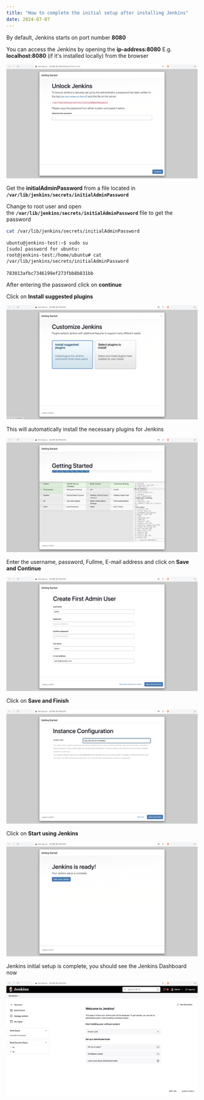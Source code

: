 ```yaml
---
title: "How to complete the initial setup after installing Jenkins"
date: 2024-07-07
---
```


By default, Jenkins starts on port number **8080**

You can access the Jenkins by opening the **ip-address:8080** E.g. **localhost:8080** (if it's installed locally) from the browser

![](../../images/jenkins-install-initial-admpass-1024x611.png)

Get the **initialAdminPassword** from a file located in **`/var/lib/jenkins/secrets/initialAdminPassword`**

Change to root user and open the **`/var/lib/jenkins/secrets/initialAdminPassword`** file to get the password

```bash
cat /var/lib/jenkins/secrets/initialAdminPassword
```

```
ubuntu@jenkins-test:~$ sudo su
[sudo] password for ubuntu: 
root@jenkins-test:/home/ubuntu# cat /var/lib/jenkins/secrets/initialAdminPassword

783013afbc7346199ef273fbb8b831bb
```

After entering the password click on **continue**

Click on **Install suggested plugins**

![](../../images/jenkins-install-sug-plugins-1024x611.png)

This will automatically install the necessary plugins for Jenkins

![](../../images/jenkins-installing-sug-plugins-1024x611.png)

Enter the username, password, Fullme, E-mail address and click on **Save and Continue**

![](../../images/jenkins-install-admin-user-1024x611.png)

Click on **Save and Finish**

![](../../images/jekins-install-configure-url-1024x611.png)

Click on **Start using Jenkins**

![](../../images/jenkins-install-ready-1024x611.png)

Jenkins initial setup is complete, you should see the Jenkins Dashboard now

![](../../images/jenkins-dashboard-1024x611.png)
